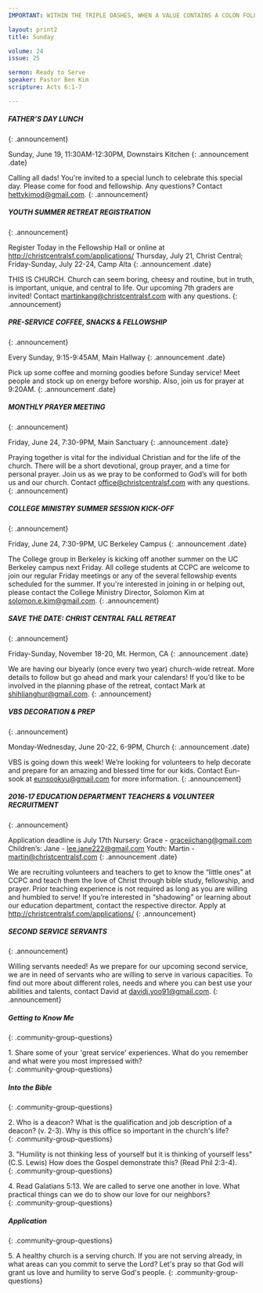 ```yaml
--- 
IMPORTANT: WITHIN THE TRIPLE DASHES, WHEN A VALUE CONTAINS A COLON FOLLOWED BY A SPACE, YOU MUST USE &#58; INSTEAD OF THE COLON

layout: print2
title: Sunday

volume: 24
issue: 25

sermon: Ready to Serve
speaker: Pastor Ben Kim
scripture: Acts 6:1-7

---
```


##### FATHER’S DAY LUNCH
{: .announcement}

Sunday, June 19, 11:30AM-12:30PM, Downstairs Kitchen
{: .announcement .date}

Calling all dads!  You're invited to a special lunch to celebrate this special day. Please come for food and fellowship. Any questions? Contact hettykimod@gmail.com.
{: .announcement}

##### YOUTH SUMMER RETREAT REGISTRATION
{: .announcement}

Register Today in the Fellowship Hall or online at http://christcentralsf.com/applications/
Thursday, July 21, Christ Central; Friday-Sunday, July 22-24, Camp Alta
{: .announcement .date}

THIS IS CHURCH. Church can seem boring, cheesy and routine, but in truth, is important, unique, and central to life. Our upcoming 7th graders are invited! Contact martinkang@christcentralsf.com with any questions.
{: .announcement}

##### PRE-SERVICE COFFEE, SNACKS & FELLOWSHIP
{: .announcement}

Every Sunday, 9:15-9:45AM, Main Hallway
{: .announcement .date}

Pick up some coffee and morning goodies before Sunday service! Meet people and stock up on energy before worship. Also, join us for prayer at 9:20AM.
{: .announcement .date}

##### MONTHLY PRAYER MEETING
{: .announcement}

Friday, June 24, 7:30-9PM, Main Sanctuary
{: .announcement .date}

Praying together is vital for the individual Christian and for the life of the church. There will be a short devotional, group prayer, and a time for personal prayer. Join us as we pray to be conformed to God’s will for both us and our church. Contact office@christcentralsf.com with any questions. 
{: .announcement}

##### COLLEGE MINISTRY SUMMER SESSION KICK-OFF
{: .announcement}

Friday, June 24, 7:30-9PM, UC Berkeley Campus
{: .announcement .date}

The College group in Berkeley is kicking off another summer on the UC Berkeley campus next Friday. All college students at CCPC are welcome to join our regular Friday meetings or any of the several fellowship events scheduled for the summer. If you're interested in joining in or helping out, please contact the College Ministry Director, Solomon Kim at solomon.e.kim@gmail.com.
{: .announcement}

##### SAVE THE DATE: CHRIST CENTRAL FALL RETREAT
{: .announcement}

Friday-Sunday, November 18-20, Mt. Hermon, CA
{: .announcement .date}

We are having our biyearly (once every two year) church-wide retreat. More details to follow but go ahead and mark your calendars! If you’d like to be involved in the planning phase of the retreat, contact Mark at shihlianghur@gmail.com.
{: .announcement}

##### VBS DECORATION & PREP
{: .announcement}

Monday-Wednesday, June 20-22, 6-9PM, Church
{: .announcement .date}

VBS is going down this week! We’re looking for volunteers to help decorate and prepare for an amazing and blessed time for our kids. Contact Eun-sook at eunsookyu@gmail.com for more information.
{: .announcement}

##### 2016-17 EDUCATION DEPARTMENT TEACHERS & VOLUNTEER RECRUITMENT
{: .announcement}

Application deadline is July 17th
Nursery: Grace - gracejichang@gmail.com
Children’s: Jane - lee.jane222@gmail.com
Youth: Martin - martin@christcentralsf.com
{: .announcement .date}

We are recruiting volunteers and teachers to get to know the “little ones” at CCPC and teach them the love of Christ through bible study, fellowship, and prayer. Prior teaching experience is not required as long as you are willing and humbled to serve!  If you’re interested in “shadowing” or learning about our education department, contact the respective director. Apply at http://christcentralsf.com/applications/ 
{: .announcement} 

##### SECOND SERVICE SERVANTS
{: .announcement}

Willing servants needed! As we prepare for our upcoming second service, we are in need of servants who are willing to serve in various capacities. To find out more about different roles, needs and where you can best use your abilities and talents, contact David at davidj.yoo91@gmail.com.
{: .announcement}

##### Getting to Know Me
{: .community-group-questions}

1\.  Share some of your 'great service' experiences.  What do you remember and what were you most impressed with?  
{: .community-group-questions}

##### Into the Bible
{: .community-group-questions}

2\.  Who is a deacon?  What is the qualification and job description of a deacon?  (v. 2-3).  Why is this office so important in the church's life?  
{: .community-group-questions}

3\.  "Humility is not thinking less of yourself but it is thinking of yourself less" (C.S. Lewis)  How does the Gospel demonstrate this?  (Read Phil 2:3-4).  
{: .community-group-questions}

4\.  Read Galatians 5:13.  We are called to serve one another in love.  What practical things can we do to show our love for our neighbors?  
{: .community-group-questions}

##### Application
{: .community-group-questions}

5\.  A healthy church is a serving church.  If you are not serving already, in what areas can you commit to serve the Lord?  Let's pray so that God will grant us love and humility to serve God's people. 
{: .community-group-questions}